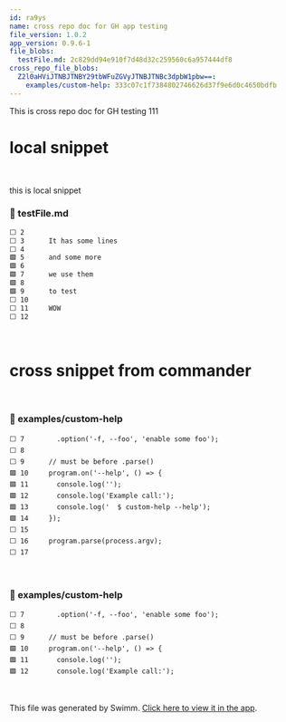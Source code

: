 ```yaml
---
id: ra9ys
name: cross repo doc for GH app testing
file_version: 1.0.2
app_version: 0.9.6-1
file_blobs:
  testFile.md: 2c829dd94e910f7d48d32c259560c6a957444df8
cross_repo_file_blobs:
  Z2l0aHViJTNBJTNBY29tbWFuZGVyJTNBJTNBc3dpbW1pbw==:
    examples/custom-help: 333c07c1f7384802746626d37f9e6d0c4650bdfb
---
```


This is cross repo doc for GH testing 111

# local snippet




<br/>

this is local snippet
<!-- NOTE-swimm-snippet: the lines below link your snippet to Swimm -->
### 📄 testFile.md
```markdown
⬜ 2      
⬜ 3      It has some lines
⬜ 4      
🟩 5      and some more
🟩 6      
🟩 7      we use them
🟩 8      
🟩 9      to test
⬜ 10     
⬜ 11     WOW
⬜ 12     
```

<br/>

# cross snippet from commander




<br/>



<!-- NOTE-swimm-snippet: the lines below link your snippet to Swimm -->
<!-- NOTE-swimm-repo ::Z2l0aHViJTNBJTNBY29tbWFuZGVyJTNBJTNBc3dpbW1pbw==:: -->
### 📄 examples/custom-help
```
⬜ 7        .option('-f, --foo', 'enable some foo');
⬜ 8      
⬜ 9      // must be before .parse()
🟩 10     program.on('--help', () => {
🟩 11       console.log('');
🟩 12       console.log('Example call:');
🟩 13       console.log('  $ custom-help --help');
🟩 14     });
⬜ 15     
⬜ 16     program.parse(process.argv);
⬜ 17     
```

<br/>

<!-- NOTE-swimm-snippet: the lines below link your snippet to Swimm -->
<!-- NOTE-swimm-repo ::Z2l0aHViJTNBJTNBY29tbWFuZGVyJTNBJTNBc3dpbW1pbw==:: -->
### 📄 examples/custom-help
```
⬜ 7        .option('-f, --foo', 'enable some foo');
⬜ 8      
⬜ 9      // must be before .parse()
🟩 10     program.on('--help', () => {
🟩 11       console.log('');
🟩 12       console.log('Example call:');
```

<br/>


This file was generated by Swimm. [Click here to view it in the app](http://localhost:5000/repos/Z2l0aHViJTNBJTNBdGVzdC1naXRodWItYXBwJTNBJTNBc3dpbW1pbw==/docs/ra9ys).
